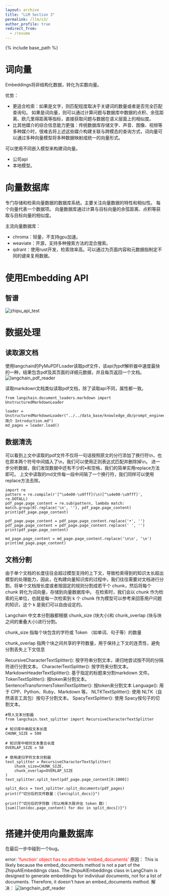 ```yaml
---
layout: archive
title: "LLM Section 3"
permalink: /llm/s3/
author_profile: true
redirect_from:
  - /resume
---
```


{% include base_path %}

# 词向量
Embeddings将非结构化数据，转化为实数向量。

优势：
- 更适合检索：如果是文字，则匹配程度取决于关键词的数量或者是否完全匹配查询句。
如果是词向量，则可以通过计算问题与数据库中数据的点积、余弦距离、欧几里得距离等指标，直接获取问题与数据在语义层面上的相似度。
- 比其他媒介的综合信息能力更强：传统数据库存储文字、声音、图像、视频等多种媒介时，很难去将上述这些媒介构建关联与跨模态的查询方式，词向量可以通过多种向量模型将多种数据映射成统一的向量形式。


可以使用不同嵌入模型来构建词向量。
- 公司api
- 本地模型。

# 向量数据库
专门存储和检索向量数据的数据库系统。主要关注向量数据的特性和相似性。
每个向量代表一个数据项。
向量数据库通过计算与目标向量的余弦距离、点积等获取与目标向量的相似度。

主流向量数据库：
- chroma：轻量，不支持gpu加速。
- weaviate：开源，支持多种搜索方法的混合搜索。
- qdrant：使用rust开发，检索效率高。可以通过为页面内容和元数据指制定不同的键来复用数据。

# 使用Embedding API
## 智谱
![zhipu_api_test](https://niysniysniys.github.io/_pages/llm/assets/zhipu_api_test.png)

# 数据处理
## 读取源文档
使用langchain的PyMuPDFLoader读取pdf文件，该api为pdf解析器中速度最快的一种，结果包含pdf及其页面的详细元数据，并且每页返回一个文档。
![langchain_pdf_reader](https://niysniysniys.github.io/_pages/llm/assets/langchain_pdf_reader.png)

读取markdown文档类似读取pdf文档，除了读取api不同，属性都一致。
```
from langchain.document_loaders.markdown import UnstructuredMarkdownLoader

loader = UnstructuredMarkdownLoader("../../data_base/knowledge_db/prompt_engineering/1. 简介 Introduction.md")
md_pages = loader.load()

```

## 数据清洗
可以看到上文中读取的pdf文件不仅将一句话按照原文的分行添加了换行符\n，也在原本两个符号中间插入了\n，我们可以使用正则表达式匹配并删除掉\n。
进一步分析数据，我们发现数据中还有不少的•和空格，我们的简单实用replace方法即可。
上文中读取的md文件每一段中间隔了一个换行符，我们同样可以使用replace方法去除。
```
import re
pattern = re.compile(r'[^\u4e00-\u9fff](\n)[^\u4e00-\u9fff]', re.DOTALL)
pdf_page.page_content = re.sub(pattern, lambda match: match.group(0).replace('\n', ''), pdf_page.page_content)
print(pdf_page.page_content)

pdf_page.page_content = pdf_page.page_content.replace('•', '')
pdf_page.page_content = pdf_page.page_content.replace(' ', '')
print(pdf_page.page_content)

md_page.page_content = md_page.page_content.replace('\n\n', '\n')
print(md_page.page_content)

```

## 文档分割
由于单个文档的长度往往会超过模型支持的上下文，导致检索得到的知识太长超出模型的处理能力，因此，在构建向量知识库的过程中，我们往往需要对文档进行分割，将单个文档按长度或者按固定的规则分割成若干个 chunk，然后将每个 chunk 转化为词向量，存储到向量数据库中。
在检索时，我们会以 chunk 作为检索的元单位，也就是每一次检索到 k 个 chunk 作为模型可以参考来回答用户问题的知识，这个 k 是我们可以自由设定的。

Langchain 中文本分割器都根据 chunk_size (块大小)和 chunk_overlap (块与块之间的重叠大小)进行分割。

chunk_size 指每个块包含的字符或 Token （如单词、句子等）的数量

chunk_overlap 指两个块之间共享的字符数量，用于保持上下文的连贯性，避免分割丢失上下文信息

RecursiveCharacterTextSplitter(): 按字符串分割文本，递归地尝试按不同的分隔符进行分割文本。
CharacterTextSplitter(): 按字符来分割文本。
MarkdownHeaderTextSplitter(): 基于指定的标题来分割markdown 文件。
TokenTextSplitter(): 按token来分割文本。
SentenceTransformersTokenTextSplitter(): 按token来分割文本
Language(): 用于 CPP、Python、Ruby、Markdown 等。
NLTKTextSplitter(): 使用 NLTK（自然语言工具包）按句子分割文本。
SpacyTextSplitter(): 使用 Spacy按句子的切割文本。


```
#导入文本分割器
from langchain.text_splitter import RecursiveCharacterTextSplitter

# 知识库中单段文本长度
CHUNK_SIZE = 500

# 知识库中相邻文本重合长度
OVERLAP_SIZE = 50

# 使用递归字符文本分割器
text_splitter = RecursiveCharacterTextSplitter(
    chunk_size=CHUNK_SIZE,
    chunk_overlap=OVERLAP_SIZE
)
text_splitter.split_text(pdf_page.page_content[0:1000])

split_docs = text_splitter.split_documents(pdf_pages)
print(f"切分后的文件数量：{len(split_docs)}")

print(f"切分后的字符数（可以用来大致评估 token 数）：{sum([len(doc.page_content) for doc in split_docs])}")


```

# 搭建并使用向量数据库
在最后一步中碰到一个bug。

error:
<font color=FF0000>'function' object has no attribute 'embed_documents'</font>
原因：
This is likely because the embed_documents method is not a part of the ZhipuAIEmbeddings class.
The ZhipuAIEmbeddings class in LangChain is designed to generate embeddings for individual documents, not for a list of documents. Therefore, it doesn't have an embed_documents method. 
解决：
![langchain_pdf_reader](https://niysniysniys.github.io/_pages/llm/assets/chroma_test.png)
